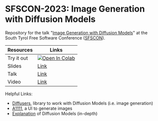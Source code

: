 # SFSCON-2023: Image Generation with Diffusion Models

Repository for the talk "[Image Generation with Diffusion Models](https://www.sfscon.it/talks/image-generation-with-diffusion-models/)" at the South Tyrol Free Software Conference ([SFSCON](https://www.sfscon.it/)).


| Resources  | Links |
| ------------- | ------------- |
| Try it out  | [![Open In Colab](https://colab.research.google.com/assets/colab-badge.svg)](https://colab.research.google.com/github/Markus-Pobitzer/SFSCON-2023/blob/main/SFSCON_2023_Image_Generation.ipynb)  |
| Slides  | [Link](SFSCON2023-Markus-Pobitzer.pdf)  |
| Talk | [Link](https://www.sfscon.it/talks/image-generation-with-diffusion-models/) |
| Video | [Link](https://youtu.be/a3Z99yOEBeE?list=PLwEFKmmNg7IKoRjBlNPlyP_GDCDwiR3h5&t=7497) |



Helpful Links:
- [Diffusers](https://huggingface.co/docs/diffusers/index), library to work with Diffusion Models (i.e. image generation)
- [A1111](https://github.com/AUTOMATIC1111/stable-diffusion-webui), a UI to generate images
- [Explanation](https://lilianweng.github.io/posts/2021-07-11-diffusion-models/) of Diffusion Models (in-depth)
